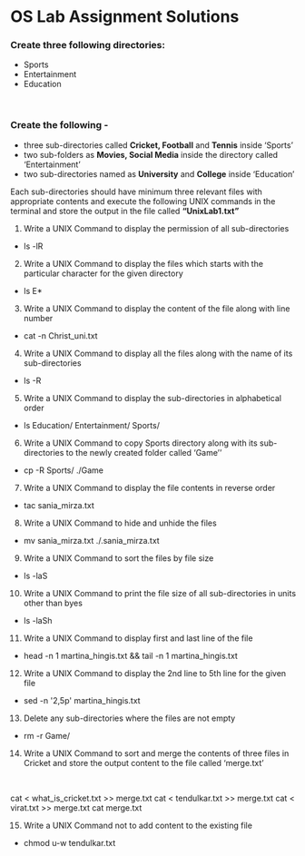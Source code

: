 # OS Lab Assignment Solutions
### Create three following directories:

-   Sports    
-   Entertainment
-   Education
    
<br>

### Create the following -
-   three sub-directories called **Cricket, Football** and **Tennis** inside ‘Sports’
-   two sub-folders as **Movies, Social Media** inside the directory called ‘Entertainment’
-   two sub-directories named as **University** and **College** inside ‘Education’
    

Each sub-directories should have minimum three relevant files with appropriate contents and execute the following UNIX commands in the terminal and store the output in the file called **“UnixLab1.txt”**

1.  Write a UNIX Command to display the permission of all sub-directories
- ls -lR
    
2.  Write a UNIX Command to display the files which starts with the particular character for the given directory
- ls E*
    
3.  Write a UNIX Command to display the content of the file along with line number
- cat -n Christ_uni.txt 

4.  Write a UNIX Command to display all the files along with the name of its sub-directories
- ls -R
    
5.  Write a UNIX Command to display the sub-directories in alphabetical order
- ls Education/ Entertainment/ Sports/
    
6.  Write a UNIX Command to copy Sports directory along with its sub-directories to the newly created folder called ‘Game’’
- cp -R Sports/ ./Game
    
7.  Write a UNIX Command to display the file contents in reverse order
- tac sania_mirza.txt 

8.  Write a UNIX Command to hide and unhide the files
- mv sania_mirza.txt ./.sania_mirza.txt

9.  Write a UNIX Command to sort the files by file size
- ls -laS

10.  Write a UNIX Command to print the file size of all sub-directories in units other than byes
- ls -laSh

11.  Write a UNIX Command to display first and last line of the file
- head -n 1 martina_hingis.txt && tail -n 1 martina_hingis.txt 

12.  Write a UNIX Command to display the 2nd line to 5th line for the given file
- sed -n '2,5p' martina_hingis.txt 

13.  Delete any sub-directories where the files are not empty
- rm -r Game/

14.  Write a UNIX Command to sort and merge the contents of three files in Cricket and store the output content to the file called ‘merge.txt’

<br>

cat < what_is_cricket.txt >> merge.txt
cat < tendulkar.txt >> merge.txt
cat < virat.txt >> merge.txt
cat merge.txt 


15.  Write a UNIX Command not to add content to the existing file
- chmod u-w tendulkar.txt 
